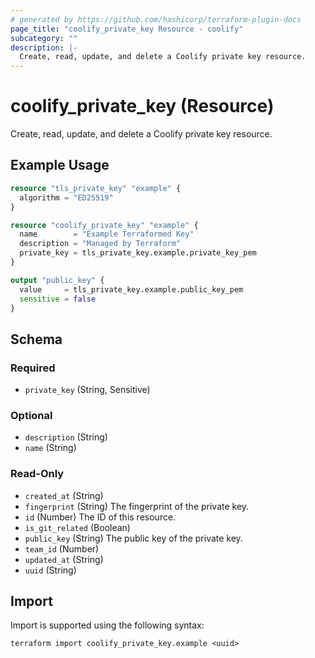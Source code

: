 ```yaml
---
# generated by https://github.com/hashicorp/terraform-plugin-docs
page_title: "coolify_private_key Resource - coolify"
subcategory: ""
description: |-
  Create, read, update, and delete a Coolify private key resource.
---
```


# coolify_private_key (Resource)

Create, read, update, and delete a Coolify private key resource.

## Example Usage

```terraform
resource "tls_private_key" "example" {
  algorithm = "ED25519"
}

resource "coolify_private_key" "example" {
  name        = "Example Terraformed Key"
  description = "Managed by Terraform"
  private_key = tls_private_key.example.private_key_pem
}

output "public_key" {
  value     = tls_private_key.example.public_key_pem
  sensitive = false
}
```

<!-- schema generated by tfplugindocs -->
## Schema

### Required

- `private_key` (String, Sensitive)

### Optional

- `description` (String)
- `name` (String)

### Read-Only

- `created_at` (String)
- `fingerprint` (String) The fingerprint of the private key.
- `id` (Number) The ID of this resource.
- `is_git_related` (Boolean)
- `public_key` (String) The public key of the private key.
- `team_id` (Number)
- `updated_at` (String)
- `uuid` (String)

## Import

Import is supported using the following syntax:

```shell
terraform import coolify_private_key.example <uuid>
```

